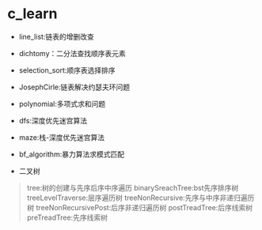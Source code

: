 # c_learn
- line_list:链表的增删改查

- dichtomy：二分法查找顺序表元素

- selection_sort:顺序表选择排序

- JosephCirle:链表解决约瑟夫环问题

- polynomial:多项式求和问题

- dfs:深度优先迷宫算法

- maze:栈-深度优先迷宫算法

- bf_algorithm:暴力算法求模式匹配

- 二叉树
>tree:树的创建与先序后序中序遍历
>binarySreachTree:bst先序排序树
>treeLevelTraverse:层序遍历树
>treeNonRecursive:先序与中序非递归遍历树
>treeNonRecursivePost:后序非递归遍历树
>postTreadTree:后序线索树
>preTreadTree:先序线索树
